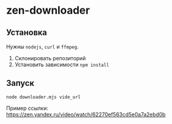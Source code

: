 # zen-downloader

## Установка

Нужны `nodejs`, `curl` и `ffmpeg`.  
1. Склонировать репозиторий
2. Установить зависимости `npm install`

## Запуск

`node downloader.mjs vide_url`  

Пример ссылки: https://zen.yandex.ru/video/watch/62270ef563cd5e0a7a2ebd0b

